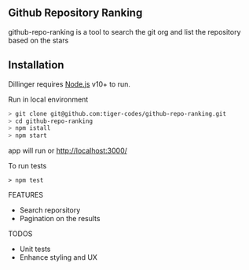 ## Github Repository Ranking

github-repo-ranking is a tool to search the git org and list the repository based on the stars 

## Installation

Dillinger requires [Node.js](https://nodejs.org/) v10+ to run.

Run in local environment

```sh
> git clone git@github.com:tiger-codes/github-repo-ranking.git
> cd github-repo-ranking
> npm istall
> npm start
```
app will run or <http://localhost:3000/>

To run tests
```
> npm test
```

FEATURES
- Search reporsitory
- Pagination on the results

TODOS
- Unit tests
- Enhance styling and UX
